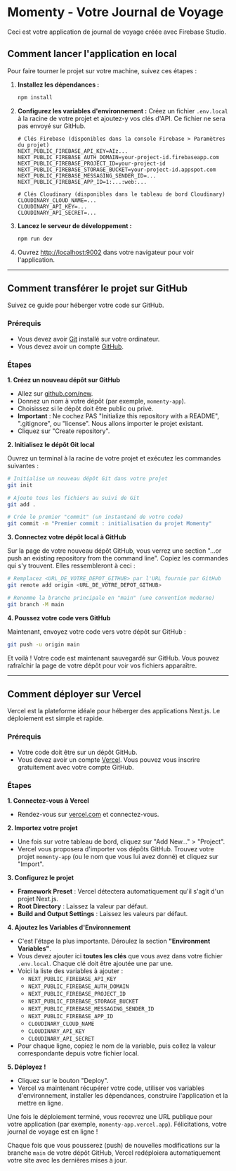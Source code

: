 # Momenty - Votre Journal de Voyage

Ceci est votre application de journal de voyage créée avec Firebase Studio.

## Comment lancer l'application en local

Pour faire tourner le projet sur votre machine, suivez ces étapes :

1.  **Installez les dépendances :**
    ```bash
    npm install
    ```
2.  **Configurez les variables d'environnement :**
    Créez un fichier `.env.local` à la racine de votre projet et ajoutez-y vos clés d'API. Ce fichier ne sera pas envoyé sur GitHub.

    ```
    # Clés Firebase (disponibles dans la console Firebase > Paramètres du projet)
    NEXT_PUBLIC_FIREBASE_API_KEY=AIz...
    NEXT_PUBLIC_FIREBASE_AUTH_DOMAIN=your-project-id.firebaseapp.com
    NEXT_PUBLIC_FIREBASE_PROJECT_ID=your-project-id
    NEXT_PUBLIC_FIREBASE_STORAGE_BUCKET=your-project-id.appspot.com
    NEXT_PUBLIC_FIREBASE_MESSAGING_SENDER_ID=...
    NEXT_PUBLIC_FIREBASE_APP_ID=1:...:web:...

    # Clés Cloudinary (disponibles dans le tableau de bord Cloudinary)
    CLOUDINARY_CLOUD_NAME=...
    CLOUDINARY_API_KEY=...
    CLOUDINARY_API_SECRET=...
    ```

3.  **Lancez le serveur de développement :**
    ```bash
    npm run dev
    ```
4.  Ouvrez [http://localhost:9002](http://localhost:9002) dans votre navigateur pour voir l'application.

---

## Comment transférer le projet sur GitHub

Suivez ce guide pour héberger votre code sur GitHub.

### Prérequis
- Vous devez avoir [Git](https://git-scm.com/) installé sur votre ordinateur.
- Vous devez avoir un compte [GitHub](https://github.com/).

### Étapes

**1. Créez un nouveau dépôt sur GitHub**

- Allez sur [github.com/new](https://github.com/new).
- Donnez un nom à votre dépôt (par exemple, `momenty-app`).
- Choisissez si le dépôt doit être public ou privé.
- **Important** : Ne cochez PAS "Initialize this repository with a README", ".gitignore", ou "license". Nous allons importer le projet existant.
- Cliquez sur "Create repository".

**2. Initialisez le dépôt Git local**

Ouvrez un terminal à la racine de votre projet et exécutez les commandes suivantes :

```bash
# Initialise un nouveau dépôt Git dans votre projet
git init

# Ajoute tous les fichiers au suivi de Git
git add .

# Crée le premier "commit" (un instantané de votre code)
git commit -m "Premier commit : initialisation du projet Momenty"
```

**3. Connectez votre dépôt local à GitHub**

Sur la page de votre nouveau dépôt GitHub, vous verrez une section "…or push an existing repository from the command line". Copiez les commandes qui s'y trouvent. Elles ressembleront à ceci :

```bash
# Remplacez <URL_DE_VOTRE_DEPOT_GITHUB> par l'URL fournie par GitHub
git remote add origin <URL_DE_VOTRE_DEPOT_GITHUB>

# Renomme la branche principale en "main" (une convention moderne)
git branch -M main
```

**4. Poussez votre code vers GitHub**

Maintenant, envoyez votre code vers votre dépôt sur GitHub :

```bash
git push -u origin main
```

Et voilà ! Votre code est maintenant sauvegardé sur GitHub. Vous pouvez rafraîchir la page de votre dépôt pour voir vos fichiers apparaître.

---

## Comment déployer sur Vercel

Vercel est la plateforme idéale pour héberger des applications Next.js. Le déploiement est simple et rapide.

### Prérequis
- Votre code doit être sur un dépôt GitHub.
- Vous devez avoir un compte [Vercel](https://vercel.com/signup). Vous pouvez vous inscrire gratuitement avec votre compte GitHub.

### Étapes

**1. Connectez-vous à Vercel**

- Rendez-vous sur [vercel.com](https://vercel.com) et connectez-vous.

**2. Importez votre projet**

- Une fois sur votre tableau de bord, cliquez sur "Add New..." > "Project".
- Vercel vous proposera d'importer vos dépôts GitHub. Trouvez votre projet `momenty-app` (ou le nom que vous lui avez donné) et cliquez sur "Import".

**3. Configurez le projet**

- **Framework Preset** : Vercel détectera automatiquement qu'il s'agit d'un projet Next.js.
- **Root Directory** : Laissez la valeur par défaut.
- **Build and Output Settings** : Laissez les valeurs par défaut.

**4. Ajoutez les Variables d'Environnement**

- C'est l'étape la plus importante. Déroulez la section **"Environment Variables"**.
- Vous devez ajouter ici **toutes les clés** que vous avez dans votre fichier `.env.local`. Chaque clé doit être ajoutée une par une.
- Voici la liste des variables à ajouter :
    - `NEXT_PUBLIC_FIREBASE_API_KEY`
    - `NEXT_PUBLIC_FIREBASE_AUTH_DOMAIN`
    - `NEXT_PUBLIC_FIREBASE_PROJECT_ID`
    - `NEXT_PUBLIC_FIREBASE_STORAGE_BUCKET`
    - `NEXT_PUBLIC_FIREBASE_MESSAGING_SENDER_ID`
    - `NEXT_PUBLIC_FIREBASE_APP_ID`
    - `CLOUDINARY_CLOUD_NAME`
    - `CLOUDINARY_API_KEY`
    - `CLOUDINARY_API_SECRET`
- Pour chaque ligne, copiez le nom de la variable, puis collez la valeur correspondante depuis votre fichier local.

**5. Déployez !**

- Cliquez sur le bouton "Deploy".
- Vercel va maintenant récupérer votre code, utiliser vos variables d'environnement, installer les dépendances, construire l'application et la mettre en ligne.

Une fois le déploiement terminé, vous recevrez une URL publique pour votre application (par exemple, `momenty-app.vercel.app`). Félicitations, votre journal de voyage est en ligne !

Chaque fois que vous pousserez (push) de nouvelles modifications sur la branche `main` de votre dépôt GitHub, Vercel redéploiera automatiquement votre site avec les dernières mises à jour.
